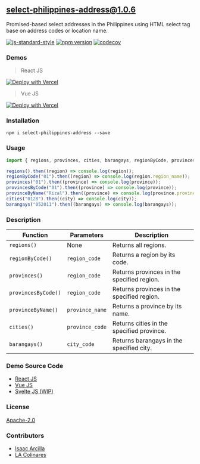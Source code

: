 ## select-philippines-address@1.0.6

Promised-based select addresses in the Philippines using HTML select tag base on address codes or location name.

[![js-standard-style](https://img.shields.io/badge/code%20style-standard-brightgreen.svg?style=flat)](http://standardjs.com/) [![npm version](https://badge.fury.io/js/select-philippines-address.svg)](https://badge.fury.io/js/select-philippines-address) [![codecov](https://codecov.io/gh/nodejs/undici/branch/main/graph/badge.svg?token=yZL6LtXkOA)](https://codecov.io/gh/nodejs/undici)

### Demos

> React JS

[![Deploy with Vercel](https://vercel.com/button)](https://select-philippines-address.vercel.app/)

> Vue JS

[![Deploy with Vercel](https://vercel.com/button)](https://select-philippines-address-vue.vercel.app/)

### Installation

```
npm i select-philippines-address --save
```

### Usage

```js
import { regions, provinces, cities, barangays, regionByCode, provincesByCode, provinceByName } from "select-philippines-address";

regions().then((region) => console.log(region));
regionByCode("01").then((region) => console.log(region.region_name));
provinces("01").then((province) => console.log(province));
provincesByCode("01").then((province) => console.log(province));
provinceByName("Rizal").then((province) => console.log(province.province_code));
cities("0128").then((city) => console.log(city));
barangays("052011").then((barangays) => console.log(barangays));
```

### Description

| Function           | Parameters                   | Description                                        |
|--------------------|------------------------------|----------------------------------------------------|
| `regions()`        | None                         | Returns all regions.                               |
| `regionByCode()`   | `region_code`                | Returns a region by its code.                      |
| `provinces()`      | `region_code`                | Returns provinces in the specified region.         |
| `provincesByCode()`| `region_code`                | Returns provinces in the specified region.         |
| `provinceByName()` | `province_name`              | Returns a province by its name.                    |
| `cities()`         | `province_code`              | Returns cities in the specified province.         |
| `barangays()`      | `city_code`                  | Returns barangays in the specified city.           |


<!---```diff
- ✨ Screenshots
```

| React JS                                                                                                  | Vue JS                                                                                       |
| --------------------------------------------------------------------------------------------------------- | -------------------------------------------------------------------------------------------- |
| ![App](https://github.com/isaacdarcilla/select-philippines-address/blob/main/demo/react/screenshot/1.PNG) | ![App](https://github.com/isaacdarcilla/select-philippines-address/blob/main/demo/vue/2.PNG) |

![](https://github.com/isaacdarcilla/select-philippines-address/blob/main/demo/react/screenshot/img.png)
--->

### Demo Source Code

-   [React JS](https://github.com/isaacdarcilla/select-philippines-address/tree/main/demo/react)
-   [Vue JS](https://github.com/isaacdarcilla/select-philippines-address/tree/main/demo/vue)
-   [Svelte JS (WIP)](https://github.com/isaacdarcilla/select-philippines-address/tree/main/demo/vue)

###  License

[Apache-2.0](https://github.com/isaacdarcilla/select-philippines-address/blob/master/LICENSE)

### Contributors

- [Isaac Arcilla](https://facebook.com/isaacdarcilla)<br>
- [LA Colinares](https://github.com/la-colinares)
